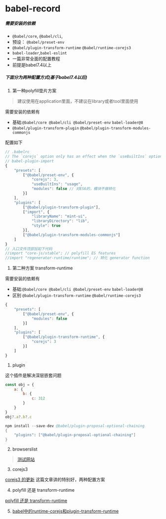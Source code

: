 # babel-record

##### 需要安装的依赖

* `@babel/core`, `@babel/cli`, 
* 预设： `@babel/preset-env` 
* `@babel/plugin-transform-runtime` `@babel/runtime-corejs3`
* `babel-loader`,`babel-eslint`
* 一篇非常全面的配置教程
* 前提是babel7.4以上

##### 下面分为两种配置方式(基于babel7.4以后)

1. 第一种polyfill垫片方案

> 建议使用在application里面，不建议在library或者tool里面使用

需要安装的依赖有
 * 基础:`@babel/core @babel/cli @babel/preset-env` `babel-loader@8`
 * `@babel/plugin-transform-plugin` `@babel/plugin-transform-modules-commonjs`

配置如下
```js
// .babelrc
// The `corejs` option only has an effect when the `useBuiltIns` option is not `false`
// babel-plugin-import
{
    "presets": [
        ["@babel/preset-env", {
            "corejs": 3,
            "useBuiltIns": "usage",
            "modules": false // 对ES6的，模块不做转化
        }]
    ],
    "plugins": [
        ["@babel/plugin-transform-plugin"],
        ["import", {
            "libraryName": "mint-ui",
            "libraryDirectory": "lib",
            "style": true
        }],
        ["@babel/plugin-transform-modules-commonjs"]
    ]
}
// 入口文件顶部加如下代码
//import "core-js/stable"; // polyfill ES features
//import "regenerator-runtime/runtime"; // 转化 generator function 
```
1. 第二种方案 transform-runtime

需要安装的依赖有
 * 基础:`@babel/core @babel/cli @babel/preset-env` `babel-loader@8`
 * 区别 `@babel/plugin-transform-runtime` `@babel/runtime-corejs3`

```js
{
    "presets": [
        ["@babel/preset-env", {
            "modules": false
        }]
    ],
    "plugins": [
        ["@babel/plugin-transform-runtime", {
            "corejs": 3
        }]
    ]
}
```

1. plugin

这个插件是解决深层嵌套问题
```js
const obj = {
    a: {
        b: {
            c: 312
        }
    }
}
obj?.a?.b?.c
```
```s
npm install --save-dev @babel/plugin-proposal-optional-chaining
{
    "plugins": ["@babel/plugin-proposal-optional-chaining"]
}
```
2. browserslist 

> [测试网站](https://browserl.ist/)

3. corejs3 

[corejs3 的更新](https://segmentfault.com/a/1190000020237817)
这篇文章讲的特别好，两种配置方案

4. polyfill 还是 transform-runtime

[polyfill 还是 transform-runtime](https://segmentfault.com/a/1190000020237790)

5. [babel中的runtime-corejs和plugin-transform-runtime](https://jsweibo.github.io/2019/08/10/babel%E4%B8%AD%E7%9A%84runtime-corejs%E5%92%8Cplugin-transform-runtime/)

